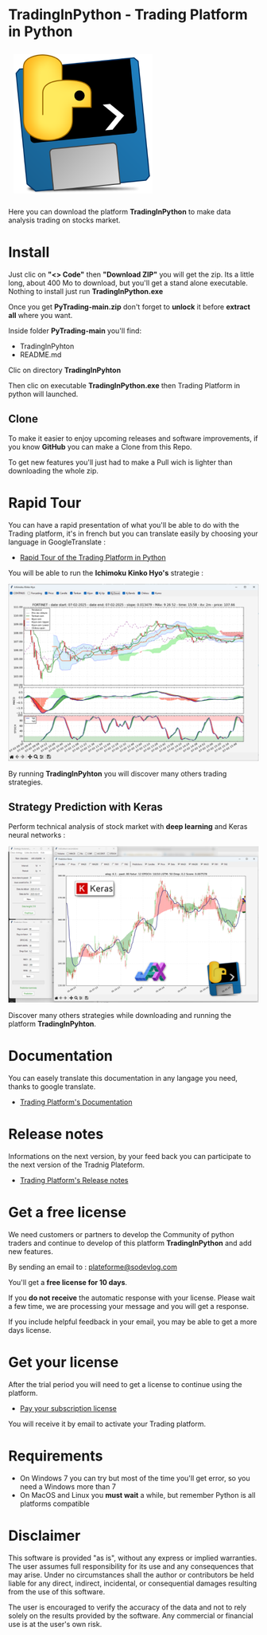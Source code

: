 # TradingInPython - Trading Platform in Python

<img style="margin: 10px" src="images/TradingInPython.png" alt="TradingInPython" />

Here you can download the platform **TradingInPython** to make data analysis trading on stocks market.

# Install

Just clic on **"<> Code"** then **"Download ZIP"** you will get the zip. Its a little long, about 400 Mo to download, but you'll get a stand alone executable. Nothing to install just run **TradingInPython.exe**

Once you get **PyTrading-main.zip** don't forget to **unlock** it before **extract all** where you want.

Inside folder **PyTrading-main** you'll find:
- TradingInPyhton
- README.md

Clic on directory **TradingInPyhton**

Then clic on executable **TradingInPython.exe** then Trading Platform in python will launched.

## Clone

To make it easier to enjoy upcoming releases and software improvements, if you know **GitHub** you can make a Clone from this Repo.

To get new features you'll just had to make a Pull wich is lighter than downloading the whole zip.

# Rapid Tour

You can have a rapid presentation of what you'll be able to do with the Trading platform, it's in french but you can translate easily by choosing your language in GoogleTranslate :

- [Rapid Tour of the Trading Platform in Python](https://www.trading-et-data-analyses.com/p/plateforme-de-trading-and-data-analyse.html)

You will be able to run the **Ichimoku Kinko Hyo's** strategie :

<img src="images/IchimokuKinkoHyo.png" alt="Strategy Ichimoku Kinko Hyo">

By running **TradingInPyhton** you will discover many others trading strategies.

## Strategy Prediction with Keras

Perform technical analysis of stock market with **deep learning** and Keras neural networks :

<img src="images/Prediction_Keras.png" alt="Strategy Prediction with Keras">

Discover many others strategies while downloading and running the platform **TradingInPyhton**.

# Documentation

You can easely translate this documentation in any langage you need, thanks to google translate.

- [Trading Platform's Documentation](https://www.trading-et-data-analyses.com/p/documentation-plateforme-de-trading.html)

# Release notes

Informations on the next version, by your feed back you can participate to the next version of the Tradnig Plateform.

- [Trading Platform's Release notes](https://www.trading-et-data-analyses.com/p/notes-de-publication.html)

# Get a free license

We need customers or partners to develop the Community of python traders and continue to develop of this platform **TradingInPython** and add new features.

By sending an email to : [plateforme@sodevlog.com](mailto:plateforme@sodevlog.com?subject=My%20license%20trading%20in%20python&body=Thanks%20to%20send%20me%20a%20license)

You'll get a **free license for 10 days**.

If you **do not receive** the automatic response with your license. Please wait a few time, we are processing your message and you will get a response.

If you include helpful feedback in your email, you may be able to get a more days license.

# Get your license

After the trial period you will need to get a license to continue using the platform.

- [Pay your subscription license](https://www.trading-et-data-analyses.com/p/abonnement.html)

You will receive it by email to activate your Trading platform.

# Requirements

- On Windows 7 you can try but most of the time you'll get error, so you need a Windows more than 7
- On MacOS and Linux you **must wait** a while, but remember Python is all platforms compatible

# Disclaimer

This software is provided "as is", without any express or implied warranties. The user assumes full responsibility for its use and any consequences that may arise. Under no circumstances shall the author or contributors be held liable for any direct, indirect, incidental, or consequential damages resulting from the use of this software.

The user is encouraged to verify the accuracy of the data and not to rely solely on the results provided by the software. Any commercial or financial use is at the user's own risk.


